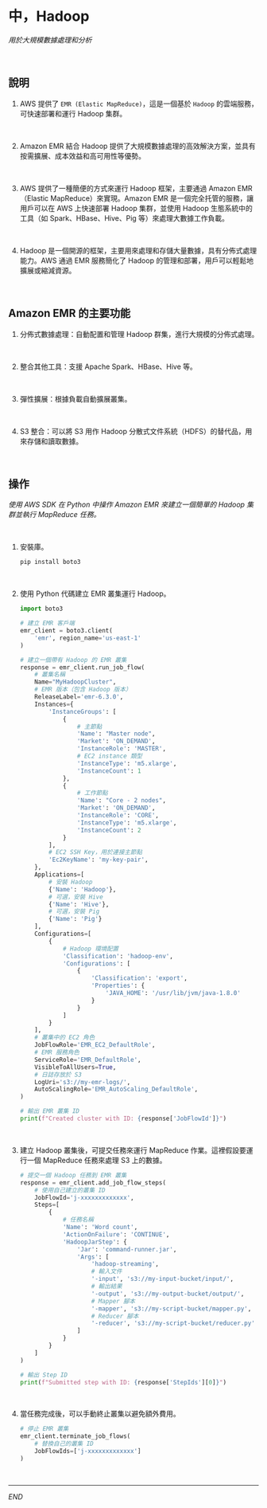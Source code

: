 # 中，Hadoop

_用於大規模數據處理和分析_

<br>

## 說明

1. AWS 提供了 `EMR (Elastic MapReduce)`，這是一個基於 `Hadoop` 的雲端服務，可快速部署和運行 Hadoop 集群。

<br>

2. Amazon EMR 結合 Hadoop 提供了大規模數據處理的高效解決方案，並具有按需擴展、成本效益和高可用性等優勢。

<br>

3. AWS 提供了一種簡便的方式來運行 Hadoop 框架，主要通過 Amazon EMR（Elastic MapReduce）來實現。Amazon EMR 是一個完全托管的服務，讓用戶可以在 AWS 上快速部署 Hadoop 集群，並使用 Hadoop 生態系統中的工具（如 Spark、HBase、Hive、Pig 等）來處理大數據工作負載。

<br>

4. Hadoop 是一個開源的框架，主要用來處理和存儲大量數據，具有分佈式處理能力。AWS 通過 EMR 服務簡化了 Hadoop 的管理和部署，用戶可以輕鬆地擴展或縮減資源。

<br>

## Amazon EMR 的主要功能

1. 分佈式數據處理：自動配置和管理 Hadoop 群集，進行大規模的分佈式處理。

<br>

2. 整合其他工具：支援 Apache Spark、HBase、Hive 等。

<br>

3. 彈性擴展：根據負載自動擴展叢集。

<br>

4. S3 整合：可以將 S3 用作 Hadoop 分散式文件系統（HDFS）的替代品，用來存儲和讀取數據。

<br>

## 操作

_使用 AWS SDK 在 Python 中操作 Amazon EMR 來建立一個簡單的 Hadoop 集群並執行 MapReduce 任務。_

<br>

1. 安裝庫。

    ```bash
    pip install boto3
    ```

<br>

2. 使用 Python 代碼建立 EMR 叢集運行 Hadoop。

    ```python
    import boto3

    # 建立 EMR 客戶端
    emr_client = boto3.client(
        'emr', region_name='us-east-1'
    )

    # 建立一個帶有 Hadoop 的 EMR 叢集
    response = emr_client.run_job_flow(
        # 叢集名稱
        Name="MyHadoopCluster",
        # EMR 版本（包含 Hadoop 版本）
        ReleaseLabel='emr-6.3.0',
        Instances={
            'InstanceGroups': [
                {
                    # 主節點
                    'Name': "Master node",  
                    'Market': 'ON_DEMAND',
                    'InstanceRole': 'MASTER',
                    # EC2 instance 類型
                    'InstanceType': 'm5.xlarge',
                    'InstanceCount': 1
                },
                {
                    # 工作節點
                    'Name': "Core - 2 nodes",
                    'Market': 'ON_DEMAND',
                    'InstanceRole': 'CORE',
                    'InstanceType': 'm5.xlarge',
                    'InstanceCount': 2
                }
            ],
            # EC2 SSH Key，用於連接主節點
            'Ec2KeyName': 'my-key-pair',
        },
        Applications=[
            # 安裝 Hadoop
            {'Name': 'Hadoop'},
            # 可選，安裝 Hive
            {'Name': 'Hive'},
            # 可選，安裝 Pig
            {'Name': 'Pig'}
        ],
        Configurations=[
            {
                # Hadoop 環境配置
                'Classification': 'hadoop-env',
                'Configurations': [
                    {
                        'Classification': 'export',
                        'Properties': {
                            'JAVA_HOME': '/usr/lib/jvm/java-1.8.0'
                        }
                    }
                ]
            }
        ],
        # 叢集中的 EC2 角色
        JobFlowRole='EMR_EC2_DefaultRole',
        # EMR 服務角色
        ServiceRole='EMR_DefaultRole',
        VisibleToAllUsers=True,
        # 日誌存放於 S3
        LogUri='s3://my-emr-logs/',
        AutoScalingRole='EMR_AutoScaling_DefaultRole',
    )

    # 輸出 EMR 叢集 ID
    print(f"Created cluster with ID: {response['JobFlowId']}")
    ```

<br>

3. 建立 Hadoop 叢集後，可提交任務來運行 MapReduce 作業。這裡假設要運行一個 MapReduce 任務來處理 S3 上的數據。

    ```python
    # 提交一個 Hadoop 任務到 EMR 叢集
    response = emr_client.add_job_flow_steps(
        # 使用自己建立的叢集 ID
        JobFlowId='j-xxxxxxxxxxxxx',
        Steps=[
            {
                # 任務名稱
                'Name': 'Word count',
                'ActionOnFailure': 'CONTINUE',
                'HadoopJarStep': {
                    'Jar': 'command-runner.jar',
                    'Args': [
                        'hadoop-streaming',
                        # 輸入文件
                        '-input', 's3://my-input-bucket/input/',
                        # 輸出結果
                        '-output', 's3://my-output-bucket/output/',
                        # Mapper 腳本
                        '-mapper', 's3://my-script-bucket/mapper.py',
                        # Reducer 腳本
                        '-reducer', 's3://my-script-bucket/reducer.py'
                    ]
                }
            }
        ]
    )

    # 輸出 Step ID
    print(f"Submitted step with ID: {response['StepIds'][0]}")
    ```

<br>

4. 當任務完成後，可以手動終止叢集以避免額外費用。

    ```python
    # 停止 EMR 叢集
    emr_client.terminate_job_flows(
        # 替換自己的叢集 ID
        JobFlowIds=['j-xxxxxxxxxxxxx']
    )
    ```

<br>

___

_END_